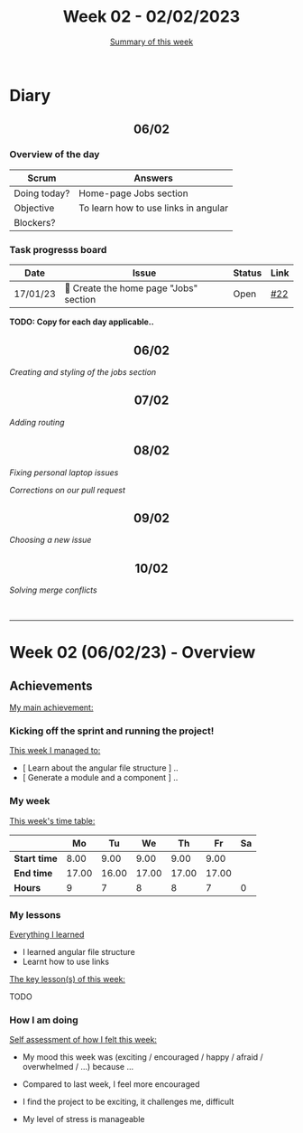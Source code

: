 

<!-- 
  Welcome to your weekly agenda.
  In this agenda, you will note down day to day progress.
-->

<h1 align="center">Week 02 - 02/02/2023</h1>

<p align="center"><a href="#summary">Summary of this week</a></p>

<br/>
<!-- 
  -- SECTION: OVERVIEW
  -- For each day, fill out your diary
  -->

<h1>Diary</h1>

<h2 align="center">06/02</h2>

### Overview of the day

<!-- Fill out the daily scrum table 
  -- Doing today? - What are you working on today?
  -- Objective?   - What do you hope to achieve today?
  -- Blockers?    - Any blockers? Anywhere you need help?
-->

| Scrum	       | Answers 	| 
|----------	   |-------	  |
| Doing today? | Home-page Jobs section|
| Objective    | To learn how to use links in angular|
| Blockers?    |          |

### Task progresss board

<!-- List all the tasks and bounties in progress this week -->

| Date     	| Issue 	| Status 	| Link 	|
|----------	|-------	|--------	|------	|
| 17/01/23 	| 🏇 Create the home page "Jobs" section | Open | [#22](https://github.com/italanta/elewa-group/issues/13) |


**TODO: Copy for each day applicable..**

<h2 align="center">06/02</h2>

*Creating and styling of the jobs section*

<h2 align="center">07/02</h2>

*Adding routing*

<h2 align="center">08/02</h2>

*Fixing personal laptop issues*

*Corrections on our pull request*

<h2 align="center">09/02</h2>

*Choosing a new issue*

<h2 align="center">10/02</h2>

*Solving merge conflicts*


<br/>

<hr id="summary" />
<!-- Fill this section at the end of each week, -->

# Week 02 (06/02/23) - Overview

<!-- What was your main achievement -->
<h2>Achievements</h2>

<u>My main achievement:</u>

<!-- Write the achievement you are most proud off in one line! -->
<h3 align="left">Kicking off the sprint and running the project!</h3>

<!-- List all your achievement -->
<u>This week I managed to:</u>

- [ Learn about the angular file structure ] ..
- [ Generate a module and a component ] ..

### My week
<!-- Keep track of your time table daily -->
<u>This week's time table:</u>

|                | Mo | Tu 	| We | Th | Fr | Sa |
|---             |---	| ---	|--- |--- |--- |--- |
| **Start time** | 8.00 |9.00 | 9.00 | 9.00|9.00|    |
| **End time**	 | 17.00|16.00| 17.00|17.00|17.00|    |
| **Hours**	     | 9  |  7  | 8  | 8  | 7  | 0  |

### My lessons
<!-- What did I learn? -->
<u>Everything I learned</u>

- I learned angular file structure
- Learnt how to use links

<u>The key lesson(s) of this week:</u>

TODO

### How I am doing
<!-- How did you feel? -->
<u>Self assessment of how I felt this week:</u>

- My mood this week was (exciting / encouraged / happy / afraid / overwhelmed / ...) because ...
  
- Compared to last week, I feel more encouraged

- I find the project to be exciting, it challenges me, difficult 

- My level of stress is manageable 
